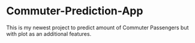 # Commuter-Prediction-App
This is my newest project to predict amount of Commuter Passengers but with plot as an additional features.
